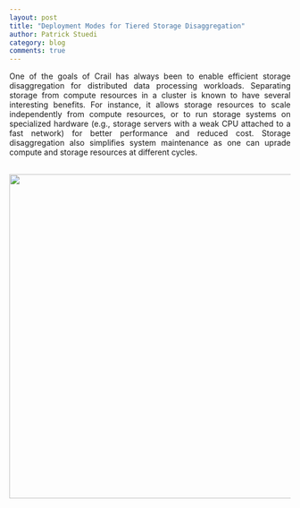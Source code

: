 ```yaml
---
layout: post
title: "Deployment Modes for Tiered Storage Disaggregation"
author: Patrick Stuedi
category: blog
comments: true
---
```


<div style="text-align: justify"> 
<p>
One of the goals of Crail has always been to enable efficient storage disaggregation for distributed data processing workloads. Separating storage from compute resources in a cluster is known to have several interesting benefits. For instance, it allows storage resources to scale independently from compute resources, or to run storage systems on specialized hardware (e.g., storage servers with a weak CPU attached to a fast network) for better performance and reduced cost. Storage disaggregation also simplifies system maintenance as one can uprade compute and storage resources at different cycles. 
</p>
</div> 
 
<br>
<div style="text-align:center"><img src ="{{ site.base }}/img/blog/disaggregation/spark_disagg.svg" width="580"></div>
<br> 
<br>
 

